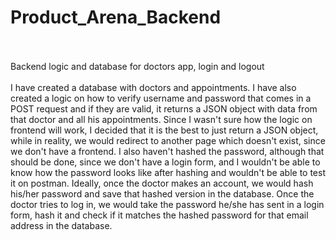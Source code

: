 # Product_Arena_Backend
<br>
<br>
Backend logic and database for doctors app, login and logout
<br>
<br>
I have created a database with doctors and appointments. I have also created a logic on how to verify username and password that comes in a POST request and
if they are valid, it returns a JSON object with data from that doctor and all his appointments. Since I wasn't sure how the logic on frontend will work, I
decided that it is the best to just return a JSON object, while in reality, we would redirect to another page which doesn't exist, since we don't have a frontend.
I also haven't hashed the password, although that should be done, since we don't have a login form, and I wouldn't be able to know how the password looks like after
hashing and wouldn't be able to test it on postman. Ideally, once the doctor makes an account, we would hash his/her password and save that hashed version in the
database. Once the doctor tries to log in, we would take the password he/she has sent in a login form, hash it and check if it matches the hashed password for that 
email address in the database.
